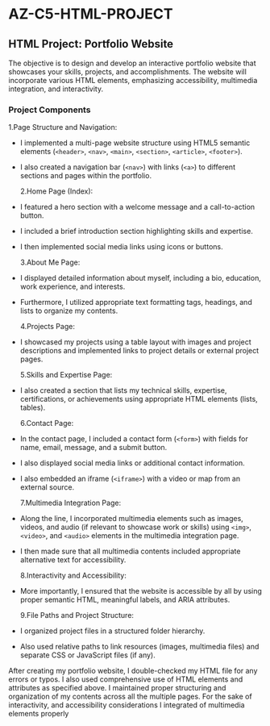 # AZ-C5-HTML-PROJECT

## HTML Project: Portfolio Website

The objective is to design and develop an interactive portfolio website that showcases your skills, projects, and accomplishments. The website will incorporate various HTML elements, emphasizing accessibility, multimedia integration, and interactivity.

### Project Components

1.Page Structure and Navigation:

- I implemented a multi-page website structure using HTML5 semantic elements (`<header>`, `<nav>`, `<main>`, `<section>`, `<article>`, `<footer>`).
- I also created a navigation bar (`<nav>`) with links (`<a>`) to different sections and pages within the portfolio.

  2.Home Page (Index):

- I featured a hero section with a welcome message and a call-to-action button.
- I included a brief introduction section highlighting skills and expertise.
- I then implemented social media links using icons or buttons.

  3.About Me Page:

- I displayed detailed information about myself, including a bio, education, work experience, and interests.
- Furthermore, I utilized appropriate text formatting tags, headings, and lists to organize my contents.

  4.Projects Page:

- I showcased my projects using a table layout with images and project descriptions and implemented links to project details or external project pages.

  5.Skills and Expertise Page:

- I also created a section that lists my technical skills, expertise, certifications, or achievements using appropriate HTML elements (lists, tables).

  6.Contact Page:

- In the contact page, I included a contact form (`<form>`) with fields for name, email, message, and a submit button.
- I also displayed social media links or additional contact information.
- I also embedded an iframe (`<iframe>`) with a video or map from an external source.

  7.Multimedia Integration Page:

- Along the line, I incorporated multimedia elements such as images, videos, and audio (if relevant to showcase work or skills) using `<img>`, `<video>`, and `<audio>` elements in the multimedia integration page.
- I then made sure that all multimedia contents included appropriate alternative text for accessibility.

  8.Interactivity and Accessibility:

- More importantly, I ensured that the website is accessible by all by using proper semantic HTML, meaningful labels, and ARIA attributes.

  9.File Paths and Project Structure:

- I organized project files in a structured folder hierarchy.
- Also used relative paths to link resources (images, multimedia files) and separate CSS or JavaScript files (if any).

After creating my portfolio website, I double-checked my HTML file for any errors or typos. I also used comprehensive use of HTML elements and attributes as specified above.
I maintained proper structuring and organization of my contents across all the multiple pages. For the sake of interactivity, and accessibility considerations I integrated of multimedia elements properly
